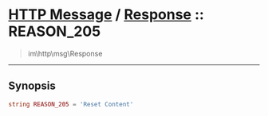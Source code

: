 # [HTTP Message](http.md) / [Response](http-Response.md) :: REASON_205
 > im\http\msg\Response
____

## Synopsis
```php
string REASON_205 = 'Reset Content'
```

